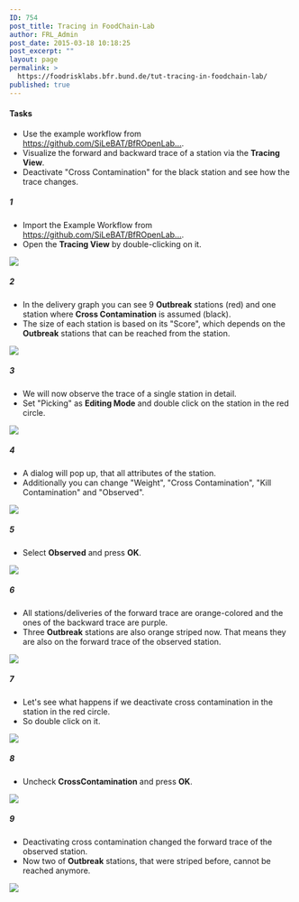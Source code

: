 ```yaml
---
ID: 754
post_title: Tracing in FoodChain-Lab
author: FRL_Admin
post_date: 2015-03-18 10:18:25
post_excerpt: ""
layout: page
permalink: >
  https://foodrisklabs.bfr.bund.de/tut-tracing-in-foodchain-lab/
published: true
---
```

<h4>Tasks</h4>
<ul>
 	<li>Use the example workflow from <a href="https://github.com/SiLeBAT/BfROpenLabResources/raw/master/GitHubPages/workflows/FCL_Example.zip" target="_blank" rel="noopener noreferrer">https://github.com/SiLeBAT/BfROpenLab...</a>.</li>
 	<li>Visualize the forward and backward trace of a station via the <b>Tracing View</b>.</li>
 	<li>Deactivate "Cross Contamination" for the black station and see how the trace changes.</li>
</ul>
<h5>1</h5>
<ul>
 	<li>Import the Example Workflow from <a href="https://github.com/SiLeBAT/BfROpenLabResources/raw/master/GitHubPages/workflows/FCL_Example.zip" target="_blank" rel="noopener noreferrer">https://github.com/SiLeBAT/BfROpenLab...</a>.</li>
 	<li>Open the <b>Tracing View</b> by double-clicking on it.</li>
</ul>
<a href="https://github.com/SiLeBAT/BfROpenLabResources/raw/master/GitHubPages/documents/foodchainlab_tracing/1.png"><img class="aligncenter size-full" src="https://github.com/SiLeBAT/BfROpenLabResources/raw/master/GitHubPages/documents/foodchainlab_tracing/1.png" /></a>
<h5>2</h5>
<ul>
 	<li>In the delivery graph you can see 9 <b>Outbreak</b> stations (red) and one station where <b>Cross Contamination</b> is assumed (black).</li>
 	<li>The size of each station is based on its "Score", which depends on the <b>Outbreak</b> stations that can be reached from the station.</li>
</ul>
<a href="https://github.com/SiLeBAT/BfROpenLabResources/raw/master/GitHubPages/documents/foodchainlab_tracing/2.png"><img class="aligncenter size-full" src="https://github.com/SiLeBAT/BfROpenLabResources/raw/master/GitHubPages/documents/foodchainlab_tracing/2.png" /></a>
<h5>3</h5>
<ul>
 	<li>We will now observe the trace of a single station in detail.</li>
 	<li>Set "Picking" as <b>Editing Mode</b> and double click on the station in the red circle.</li>
</ul>
<a href="https://github.com/SiLeBAT/BfROpenLabResources/raw/master/GitHubPages/documents/foodchainlab_tracing/3.png"><img class="aligncenter size-full" src="https://github.com/SiLeBAT/BfROpenLabResources/raw/master/GitHubPages/documents/foodchainlab_tracing/3.png" /></a>
<h5>4</h5>
<ul>
 	<li>A dialog will pop up, that all attributes of the station.</li>
 	<li>Additionally you can change "Weight", "Cross Contamination", "Kill Contamination" and "Observed".</li>
</ul>
<a href="https://github.com/SiLeBAT/BfROpenLabResources/raw/master/GitHubPages/documents/foodchainlab_tracing/4.png"><img class="aligncenter size-full" src="https://github.com/SiLeBAT/BfROpenLabResources/raw/master/GitHubPages/documents/foodchainlab_tracing/4.png" /></a>
<h5>5</h5>
<ul>
 	<li>Select <b>Observed</b> and press <b>OK</b>.</li>
</ul>
<a href="https://github.com/SiLeBAT/BfROpenLabResources/raw/master/GitHubPages/documents/foodchainlab_tracing/5.png"><img class="aligncenter size-full" src="https://github.com/SiLeBAT/BfROpenLabResources/raw/master/GitHubPages/documents/foodchainlab_tracing/5.png" /></a>
<h5>6</h5>
<ul>
 	<li>All stations/deliveries of the forward trace are orange-colored and the ones of the backward trace are purple.</li>
 	<li>Three <b>Outbreak</b> stations are also orange striped now. That means they are also on the forward trace of the observed station.</li>
</ul>
<a href="https://github.com/SiLeBAT/BfROpenLabResources/raw/master/GitHubPages/documents/foodchainlab_tracing/6.png"><img class="aligncenter size-full" src="https://github.com/SiLeBAT/BfROpenLabResources/raw/master/GitHubPages/documents/foodchainlab_tracing/6.png" /></a>
<h5>7</h5>
<ul>
 	<li>Let's see what happens if we deactivate cross contamination in the station in the red circle.</li>
 	<li>So double click on it.</li>
</ul>
<a href="https://github.com/SiLeBAT/BfROpenLabResources/raw/master/GitHubPages/documents/foodchainlab_tracing/7.png"><img class="aligncenter size-full" src="https://github.com/SiLeBAT/BfROpenLabResources/raw/master/GitHubPages/documents/foodchainlab_tracing/7.png" /></a>
<h5>8</h5>
<ul>
 	<li>Uncheck <b>CrossContamination</b> and press <b>OK</b>.</li>
</ul>
<a href="https://github.com/SiLeBAT/BfROpenLabResources/raw/master/GitHubPages/documents/foodchainlab_tracing/8.png"><img class="aligncenter size-full" src="https://github.com/SiLeBAT/BfROpenLabResources/raw/master/GitHubPages/documents/foodchainlab_tracing/8.png" /></a>
<h5>9</h5>
<ul>
 	<li>Deactivating cross contamination changed the forward trace of the observed station.</li>
 	<li>Now two of <b>Outbreak</b> stations, that were striped before, cannot be reached anymore.</li>
</ul>
<a href="https://github.com/SiLeBAT/BfROpenLabResources/raw/master/GitHubPages/documents/foodchainlab_tracing/9.png"><img class="aligncenter size-full" src="https://github.com/SiLeBAT/BfROpenLabResources/raw/master/GitHubPages/documents/foodchainlab_tracing/9.png" /></a>